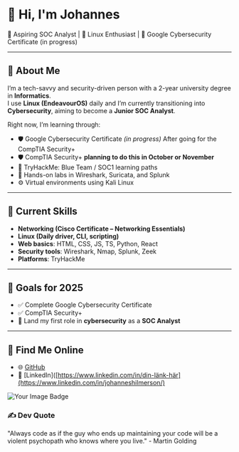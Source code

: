 # 👋 Hi, I'm Johannes

🚀 Aspiring SOC Analyst | 🐧 Linux Enthusiast | 🎯 Google Cybersecurity Certificate (in progress)

---

## 💼 About Me

I’m a tech-savvy and security-driven person with a 2-year university degree in **Informatics**.  
I use **Linux (EndeavourOS)** daily and I’m currently transitioning into **Cybersecurity**, aiming to become a **Junior SOC Analyst**.

Right now, I’m learning through:
- 🛡️ Google Cybersecurity Certificate *(in progress)* After going for the CompTIA Security+
- 🛡️ CompTIA Security+ **planning to do this in October or November**
- 🧠 TryHackMe: Blue Team / SOC1 learning paths
- 🧪 Hands-on labs in Wireshark, Suricata, and Splunk
- ⚙️ Virtual environments using Kali Linux

---

## 🧠 Current Skills

- **Networking (Cisco Certificate – Networking Essentials)**
- **Linux (Daily driver, CLI, scripting)**
- **Web basics**: HTML, CSS, JS, TS, Python, React
- **Security tools**: Wireshark, Nmap, Splunk, Zeek
- **Platforms**: TryHackMe

---

## 🎯 Goals for 2025

- ✅ Complete Google Cybersecurity Certificate
- ✅ CompTIA Security+
- 📄 Land my first role in **cybersecurity** as a **SOC Analyst**

---

## 🔗 Find Me Online

- 🌐 [GitHub](https://github.com/johanneshilmer)
- 💼 [LinkedIn]([https://www.linkedin.com/in/din-länk-här](https://www.linkedin.com/in/johanneshilmerson/)

<img src="https://tryhackme-badges.s3.amazonaws.com/Hilmer.png" alt="Your Image Badge" />

### ✍️ Dev Quote
"Always code as if the guy who ends up maintaining your code will be a violent psychopath who knows where you live." 
                                                                                  -  Martin Golding
